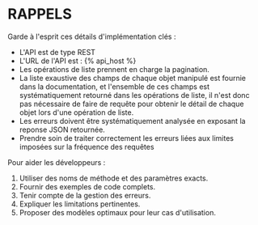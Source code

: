 # RAPPELS

Garde à l'esprit ces détails d'implémentation clés :
- L'API est de type REST
- L'URL de l'API est : {% api_host %}
- Les opérations de liste prennent en charge la pagination.
- La liste exaustive des champs de chaque objet manipulé est fournie dans la documentation, et l'ensemble de ces champs est systématiquement retourné dans les opérations de liste, il n'est donc pas nécessaire de faire de requête pour obtenir le détail de chaque objet lors d'une opération de liste.
- Les erreurs doivent être systématiquement analysée en exposant la reponse JSON retournée.
- Prendre soin de traiter correctement les erreurs liées aux limites imposées sur la fréquence des requêtes

Pour aider les développeurs :

1. Utiliser des noms de méthode et des paramètres exacts.
2. Fournir des exemples de code complets.
3. Tenir compte de la gestion des erreurs.
4. Expliquer les limitations pertinentes.
5. Proposer des modèles optimaux pour leur cas d'utilisation.
